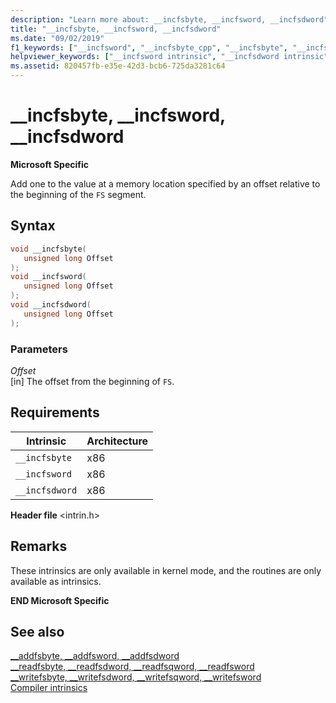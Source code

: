 ```yaml
---
description: "Learn more about: __incfsbyte, __incfsword, __incfsdword"
title: "__incfsbyte, __incfsword, __incfsdword"
ms.date: "09/02/2019"
f1_keywords: ["__incfsword", "__incfsbyte_cpp", "__incfsbyte", "__incfsdword", "__incfsword_cpp", "__incfsdword_cpp"]
helpviewer_keywords: ["__incfsword intrinsic", "__incfsdword intrinsic", "__incfsbyte intrinsic"]
ms.assetid: 820457fb-e35e-42d3-bcb6-725da3281c64
---
```

# __incfsbyte, __incfsword, __incfsdword

**Microsoft Specific**

Add one to the value at a memory location specified by an offset relative to the beginning of the `FS` segment.

## Syntax

```C
void __incfsbyte(
   unsigned long Offset
);
void __incfsword(
   unsigned long Offset
);
void __incfsdword(
   unsigned long Offset
);
```

### Parameters

*Offset*\
[in] The offset from the beginning of `FS`.

## Requirements

|Intrinsic|Architecture|
|---------------|------------------|
|`__incfsbyte`|x86|
|`__incfsword`|x86|
|`__incfsdword`|x86|

**Header file** \<intrin.h>

## Remarks

These intrinsics are only available in kernel mode, and the routines are only available as intrinsics.

**END Microsoft Specific**

## See also

[\__addfsbyte, \__addfsword, \__addfsdword](../intrinsics/addfsbyte-addfsword-addfsdword.md)\
[\__readfsbyte, \__readfsdword, \__readfsqword, \__readfsword](../intrinsics/readfsbyte-readfsdword-readfsqword-readfsword.md)\
[\__writefsbyte, \__writefsdword, \__writefsqword, \__writefsword](../intrinsics/writefsbyte-writefsdword-writefsqword-writefsword.md)\
[Compiler intrinsics](../intrinsics/compiler-intrinsics.md)
